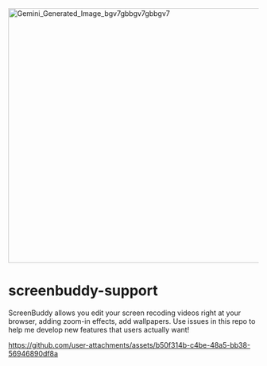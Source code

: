 <img width="2048" height="512" alt="Gemini_Generated_Image_bgv7gbbgv7gbbgv7" src="https://github.com/user-attachments/assets/68bfe85b-028a-4bc3-8775-95b6db49e083" />

# screenbuddy-support

ScreenBuddy allows you edit your screen recoding videos right at your browser, adding zoom-in effects, add wallpapers. Use issues in this repo to help me develop new features that users actually want!

https://github.com/user-attachments/assets/b50f314b-c4be-48a5-bb38-56946890df8a

